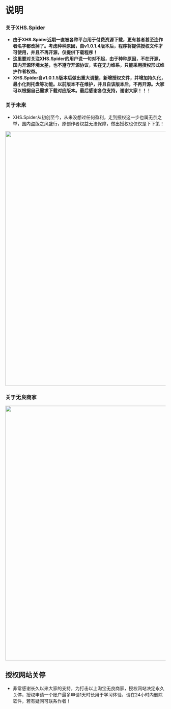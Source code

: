 # 说明
### 关于XHS.Spider
- **由于XHS.Spider近期一直被各种平台用于付费资源下载，更有甚者甚至连作者名字都改掉了。考虑种种原因，自v1.0.1.4版本后，程序将提供授权文件才可使用，并且不再开源，仅提供下载程序！**
- **这里要对关注XHS.Spider的用户说一句对不起，由于种种原因，不在开源，国内开源环境太差，也不遵守开源协议，实在无力维系，只能采用授权形式维护作者权益。**
- **XHS.Spider自v1.0.1.5版本后做出重大调整，新增授权文件，并增加持久化，最小化到托盘等功能。以前版本不在维护，并且自该版本后，不再开源。大家可以根据自己需求下载对应版本。最后感谢各位支持，谢谢大家！！！**

### 关于未来

- XHS.Spider从初创至今，从来没想过任何盈利，走到授权这一步也属无奈之举，国内盗版之风盛行，原创作者权益无法保障，做出授权也仅仅是下下策！
<img  height="800px" width="800px" src="/images/daoban.jpg"/>

### 关于无良商家
<img  height="800px" width="800px" src="/images/chedan.png"/>

## 授权网站关停
 - 非常感谢长久以来大家的支持，为打击以上淘宝无良商家，授权网站决定永久关停，授权申请一个账户最多申请1天时长用于学习体验，请在24小时内删除软件，若有疑问可联系作者！
